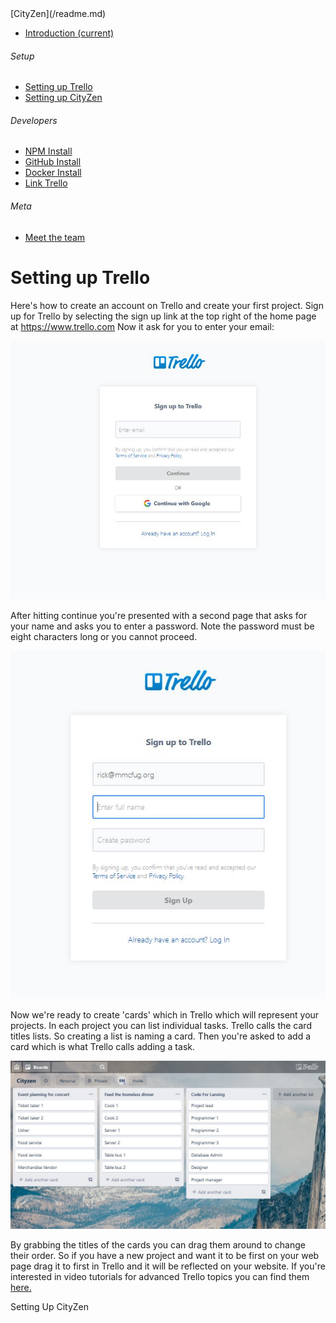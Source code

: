 <nav class="navbar navbar-dark fixed-top bg-dark flex-md-nowrap p-0 shadow">[CityZen](/readme.md)</nav>

<div class="container-fluid">

<div class="row">

<nav class="col-md-2 d-none d-md-block bg-light sidebar">

<div class="sidebar-sticky">

*   [<span data-feather="home"></span>Introduction <span class="sr-only">(current)</span>](/readme.md)

###### <span>Setup</span>[<span data-feather="plus-circle"></span>](#)

*   [<span data-feather="setup-trello"></span>Setting up Trello](/setting-up-trello.md)
*   [<span data-feather="setup-cityzen"></span>Setting up CityZen](/setting-up-cityzen.md)

###### <span>Developers</span>[<span data-feather="plus-circle"></span>](#)

*   [<span data-feather="npm install"></span>NPM Install](/npm-install.md)
*   [<span data-feather="GitHub install"></span>GitHub Install](/gitHub-install.md)
*   [<span data-feather="Docker install"></span>Docker Install](/docker-install.md)
*   [<span data-feather="Link Trello"></span>Link Trello](/link-trello.md)

###### <span>Meta</span>[<span data-feather="plus-circle"></span>](#)

*   [<span data-feather="meet-the-team"></span>Meet the team](/meet-the-team.md)

</div>

</nav>

<main role="main" class="col-md-9 ml-sm-auto col-lg-10 px-4">

<div class="d-flex justify-content-between flex-wrap flex-md-nowrap align-items-center pt-3 pb-2 mb-3 border-bottom">

# Setting up Trello

</div>

<div class="col-md-9 text-justify align-top">

Here's how to create an account on Trello and create your first project. Sign up for Trello by selecting the sign up link at the top right of the home page at https://www.trello.com Now it ask for you to enter your email:

![](./Media/Trello1.JPG)

After hitting continue you're presented with a second page that asks for your name and asks you to enter a password. Note the password must be eight characters long or you cannot proceed.

![](./Media/Trello2.JPG)

Now we're ready to create 'cards' which in Trello which will represent your projects. In each project you can list individual tasks. Trello calls the card titles lists. So creating a list is naming a card. Then you're asked to add a card which is what Trello calls adding a task.

![](./Media/Trello4.JPG)

By grabbing the titles of the cards you can drag them around to change their order. So if you have a new project and want it to be first on your web page drag it to first in Trello and it will be reflected on your website. If you're interested in video tutorials for advanced Trello topics you can find them [here.](https://blog.trello.com/press-play-the-trello-tutorial-video-series-is-here)

</div>

<p align="right>
<a href="setting-up-cityzen.md">Setting Up CityZen</a>
</p>

</main>

</div>

</div>